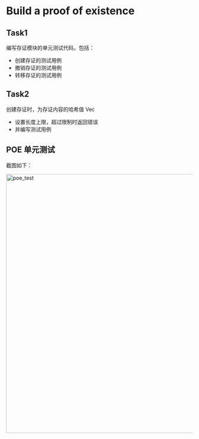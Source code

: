 # Build a proof of existence

## Task1

编写存证模块的单元测试代码，包括：

* 创建存证的测试用例
* 撤销存证的测试用例
* 转移存证的测试用例


## Task2

创建存证时，为存证内容的哈希值 Vec

* 设置长度上限，超过限制时返回错误
* 并编写测试用例


## POE 单元测试

截图如下：

<img width="699" alt="poe_test" src="https://user-images.githubusercontent.com/6129408/147408343-1902fae2-0c6a-4d98-beb8-28aae411857c.png">




